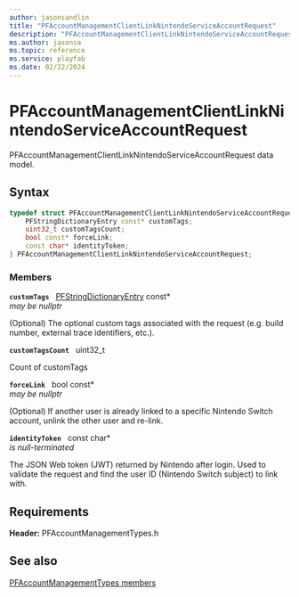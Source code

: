 ```yaml
---
author: jasonsandlin
title: "PFAccountManagementClientLinkNintendoServiceAccountRequest"
description: "PFAccountManagementClientLinkNintendoServiceAccountRequest data model."
ms.author: jasonsa
ms.topic: reference
ms.service: playfab
ms.date: 02/22/2024
---
```


# PFAccountManagementClientLinkNintendoServiceAccountRequest  

PFAccountManagementClientLinkNintendoServiceAccountRequest data model.  

## Syntax  
  
```cpp
typedef struct PFAccountManagementClientLinkNintendoServiceAccountRequest {  
    PFStringDictionaryEntry const* customTags;  
    uint32_t customTagsCount;  
    bool const* forceLink;  
    const char* identityToken;  
} PFAccountManagementClientLinkNintendoServiceAccountRequest;  
```
  
### Members  
  
**`customTags`** &nbsp; [PFStringDictionaryEntry](../../pftypes/structs/pfstringdictionaryentry.md) const*  
*may be nullptr*  
  
(Optional) The optional custom tags associated with the request (e.g. build number, external trace identifiers, etc.).
  
**`customTagsCount`** &nbsp; uint32_t  
  
Count of customTags
  
**`forceLink`** &nbsp; bool const*  
*may be nullptr*  
  
(Optional) If another user is already linked to a specific Nintendo Switch account, unlink the other user and re-link.
  
**`identityToken`** &nbsp; const char*  
*is null-terminated*  
  
The JSON Web token (JWT) returned by Nintendo after login. Used to validate the request and find the user ID (Nintendo Switch subject) to link with.
  
  
## Requirements  
  
**Header:** PFAccountManagementTypes.h
  
## See also  
[PFAccountManagementTypes members](../pfaccountmanagementtypes_members.md)  

  
  
